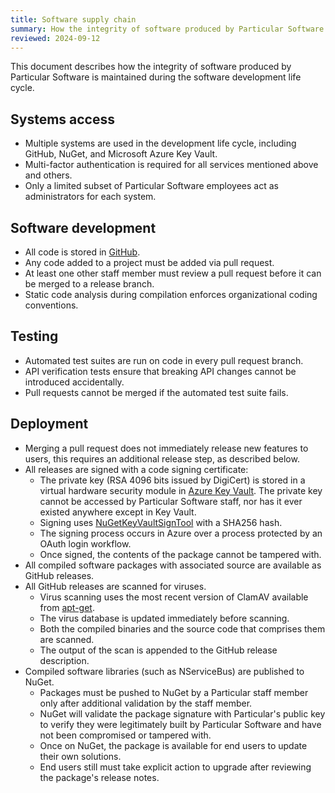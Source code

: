 ```yaml
---
title: Software supply chain
summary: How the integrity of software produced by Particular Software is maintained during the software development life cycle
reviewed: 2024-09-12
---
```


This document describes how the integrity of software produced by Particular Software is maintained during the software development life cycle.

## Systems access

* Multiple systems are used in the development life cycle, including GitHub, NuGet, and Microsoft Azure Key Vault.
* Multi-factor authentication is required for all services mentioned above and others.
* Only a limited subset of Particular Software employees act as administrators for each system.

## Software development

* All code is stored in [GitHub](https://github.com/Particular).
* Any code added to a project must be added via pull request.
* At least one other staff member must review a pull request before it can be merged to a release branch.
* Static code analysis during compilation enforces organizational coding conventions.

## Testing

* Automated test suites are run on code in every pull request branch.
* API verification tests ensure that breaking API changes cannot be introduced accidentally.
* Pull requests cannot be merged if the automated test suite fails.

## Deployment

* Merging a pull request does not immediately release new features to users, this requires an additional release step, as described below.
* All releases are signed with a code signing certificate:
  * The private key (RSA 4096 bits issued by DigiCert) is stored in a virtual hardware security module in [Azure Key Vault](https://azure.microsoft.com/en-us/services/key-vault/). The private key cannot be accessed by Particular Software staff, nor has it ever existed anywhere except in Key Vault.
  * Signing uses [NuGetKeyVaultSignTool](https://github.com/novotnyllc/NuGetKeyVaultSignTool) with a SHA256 hash.
  * The signing process occurs in Azure over a process protected by an OAuth login workflow.
  * Once signed, the contents of the package cannot be tampered with.
* All compiled software packages with associated source are available as GitHub releases.
* All GitHub releases are scanned for viruses.
  * Virus scanning uses the most recent version of ClamAV available from [apt-get](https://help.ubuntu.com/community/AptGet/Howto).
  * The virus database is updated immediately before scanning.
  * Both the compiled binaries and the source code that comprises them are scanned.
  * The output of the scan is appended to the GitHub release description.
* Compiled software libraries (such as NServiceBus) are published to NuGet.
  * Packages must be pushed to NuGet by a Particular staff member only after additional validation by the staff member.
  * NuGet will validate the package signature with Particular's public key to verify they were legitimately built by Particular Software and have not been compromised or tampered with.
  * Once on NuGet, the package is available for end users to update their own solutions.
  * End users still must take explicit action to upgrade after reviewing the package's release notes.
